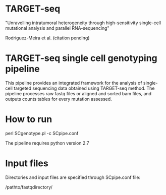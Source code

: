 # TARGET-seq

"Unravelling intratumoral heterogeneity through high-sensitivity single-cell mutational analysis and parallel RNA-sequencing"

Rodriguez-Meira et al. (citation pending)

# TARGET-seq single cell genotyping pipeline

This pipeline provides an integrated framework for the analysis of single-cell targeted sequencing data obtained using TARGET-seq method. The pipeline processes raw fastq files or aligned and sorted bam files, and outputs counts tables for every mutation assessed. 

# How to run 

perl SCgenotype.pl -c SCpipe.conf

The pipeline requires python version 2.7

# Input files
Directories and input files are specified through SCpipe.conf file:

/pathto/fastqdirectory/
